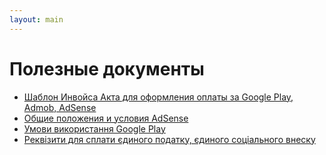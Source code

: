 ```yaml
---
layout: main
---
```

# Полезные документы

* [Шаблон Инвойса Акта для оформления оплаты за Google Play, Admob, AdSense](/pdf/AcceptanceProtokolGoogle.pdf)
* [Общие положения и условия AdSense](https://www.google.com/adsense/localized-terms)
* [Умови використання Google Play](https://play.google.com/intl/en_ua/about/play-terms.html)
* [Реквізити для сплати єдиного податку, єдиного соціального внеску](https://taxer.ua/uk/directory)

